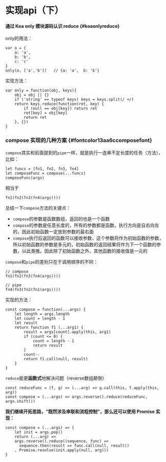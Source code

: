 # 实现api（下）

#### 通过 Koa only 模块源码认识 reduce {#koaonlyreduce}

only的用法：

```
var o = {
    a: 'a',
    b: 'b',
    c: 'c'
}
only(o, ['a','b'])   // {a: 'a',  b: 'b'}
```

实现方法：

```
var only = function(obj, keys){
    obj = obj || {}
    if ('string' == typeof keys) keys = keys.split(/ +/)
    return keys.reduce(function(ret, key) {
        if (null == obj[key]) return ret
        ret[key] = obj[key]
        return ret
    }, {})
}
```

### compose 实现的几种方案 {#fontcolor13aa6ccomposefont}

`compose`其实和前面提到的`pipe`一样，就是执行一连串不定长度的任务（方法），比如：

```
let funcs = [fn1, fn2, fn3, fn4]
let composeFunc = compose(...funcs)
composeFunc(args)
```

相当于

```
fn1(fn2(fn3(fn4(args))))
```

总结一下`compose`方法的关键点：

* `compose`的参数是函数数组，返回的也是一个函数
* `compose`的参数是任意长度的，所有的参数都是函数，执行方向是自右向左的，因此初始函数一定放到参数的最右面
* `compose`执行后返回的函数可以接收参数，这个参数将作为初始函数的参数，所以初始函数的参数是多元的，初始函数的返回结果将作为下一个函数的参数，以此类推。因此除了初始函数之外，其他函数的接收值是一元的

`compose`和`pipe`的差别只在于调用顺序的不同：

```
// compose
fn1(fn2(fn3(fn4(args))))

// pipe
fn4(fn3(fn2(fn1(args))))
```

实现的方法：

```
const compose = function(...args) {
    let length = args.length
    let count = length - 1
    let result
    return function f1 (...arg1) {
        result = args[count].apply(this, arg1)
        if (count <= 0) {
            count = length - 1
            return result
        }
        count--
        return f1.call(null, result)
    }
}
```

`reduce`能更**函数式**地解决问题（reverse数组颠倒）

```
const reduceFunc = (f, g) => (...arg) => g.call(this, f.apply(this, arg))
const compose = (...args) => args.reverse().reduce(reduceFunc, args.shift())
```

**我们继续开拓思路，“既然涉及串联和流程控制”，那么还可以使用 Promise 实现：**

```
const compose = (...args) => {
    let init = args.pop()
    return (...arg) => 
    args.reverse().reduce((sequence, func) => 
      sequence.then(result => func.call(null, result))
    , Promise.resolve(init.apply(null, arg)))
}
```




